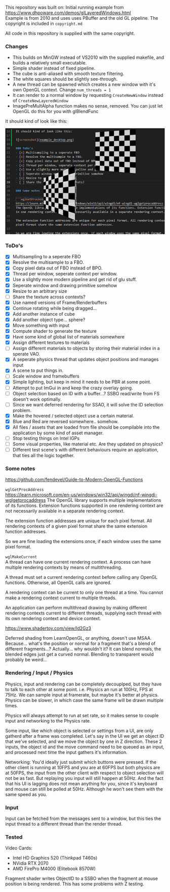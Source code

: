 This repository was built on:
Initial running example from https://www.dhpoware.com/demos/glLayeredWindows.html<br>
Example is from 2010 and uses uses PBuffer and the old GL pipeline.
The copyright is included in `copyright.md`

All code in this repository is supplied with the same copyright.

### Changes
- This builds on MinGW instead of VS2010 with the supplied makefile, and builds a relatively small executable.
- Simple shader instead of fixed pipeline.
- The cube is anti-aliased with smooth texture filtering.
- The white squares should be slightly see-through.
- A new thread can be spawned which creates a new window with it's own OpenGL context. Change `num_threads = 1`
- It can render to a normal window by requesting `CreateNewWindow` instead of `CreateNewLayeredWindow`
- ImagePreMultAlpha function makes no sense, removed. You can just let OpenGL do this for you with glBlendFunc

It should kind of look like this:

![screenshot](example_desktop.png)

### ToDo's
- [x] Multisampling to a seperate FBO
- [x] Resolve the multisample to a FBO.
- [x] Copy pixel data out of FBO instead of BPO.
- [x] Thread per window, seperate context per window.
- [x] Use a slightly more modern pipeline and get rid of glu stuff.
- [x] Seperate window and drawing primitive somehow
- [x] Resize to an arbitrary size
- [ ] Share the texture across contexts?
- [x] Use named versions of Frame/Renderbuffers
- [x] Continue rotating while being dragged...
- [x] Add another instance of cube
- [x] Add another object type... sphere?
- [x] Move something with input
- [x] Compute shader to generate the texture
- [x] Have some kind of global list of materials somewhere
- [x] Assign different textures to materials
- [ ] Assign different materials to objects by storing their material index in a sperate VAO.
- [x] A seperate physics thread that updates object positions and manages input
- [x] A scene to put things in.
- [ ] Scale window and framebuffers
- [x] Simple lighting, but keep in mind it needs to be PBR at some point.
- [ ] Attempt to put ImGui in and keep the crazy overlay going.
- [ ] Object selection based on ID with a buffer...? SSBO read/write from FS doesn't work optimally.
- [ ] Since we want deferred rendering for SSAO, it will solve the ID selection problem.
- [x] Make the hovered / selected object use a certain material.
- [x] Blue and Red are reversed somewhere.. somehow.
- [x] All files / assets that are loaded from file should be compilable into the application by some kind of asset manager.
- [ ] Stop testing things on Intel IGPs
- [ ] Some visual properties, like material etc. Are they updated on phsysics?
- [ ] Different test scene's with different behaviours require an application, that ties all the logic together.

### Some notes

https://github.com/fendevel/Guide-to-Modern-OpenGL-Functions

```wglGetProcAddress```<br>
https://learn.microsoft.com/en-us/windows/win32/api/wingdi/nf-wingdi-wglgetprocaddress
The OpenGL library supports multiple implementations of its functions. Extension functions supported in one rendering context are not necessarily available in a separate rendering context.

The extension function addresses are unique for each pixel format. All rendering contexts of a given pixel format share the same extension function addresses.

So we are fine loading the extensions once, if each window uses the same pixel format.

```wglMakeCurrent```<br>
A thread can have one current rendering context. A process can have multiple rendering contexts by means of multithreading.

A thread must set a current rendering context before calling any OpenGL functions. Otherwise, all OpenGL calls are ignored.

A rendering context can be current to only one thread at a time. You cannot make a rendering context current to multiple threads.

An application can perform multithread drawing by making different rendering contexts current to different threads, supplying each thread with its own rendering context and device context.

https://www.shadertoy.com/view/ld2Gz3


Deferred shading from LearnOpenGL, or anything, doesn't use MSAA. Because... what's the position or normal for a fragment that's a blend of different fragments...? Actually... why wouldn't it? It can blend normals, the blended edges just get a curved normal. Blending to transparent would probably be weird...

### Rendering / Input / Physics

Physics, input and rendering can be completely decouplped, but they have to talk to each other at some point.
i.e. Physics an run at 100Hz, FPS at 75Hz. We can sample input at framerate, but maybe it's better at physics.
Physics can be slower, in which case the same frame will be drawn multiple times.

Physics will always attempt to run at set rate, so it makes sense to couple input and networking to the Physics rate.

Some input, like which object is selected or settings from a UI, are only gatherd after a frame was completed. Let's say in the UI we get an object ID that we've selected, and we move the object by one in Z direction. These 2 inputs, the object id and the move command need to be queued as an input, and processed next time the input gathers it's information.

Networking: You'd ideally just submit which buttons were pressed. If the other client is running at 10FPS and you are at 60FPS but both physics are at 50FPS, the input from the other client with respect to object selection will not be as fast. But replaying you input will still happen at 50Hz. And the fact that his UI is lagging does not mean anything for you, since it's keyboard and mouse can still be polled at 50Hz. Although he won't see them with the same speed as you.

### Input
Input can be fetched from the messages sent to a window, but this ties the input thread to a different thread than the render thread.

### Tested
Video Cards:
 - Intel HD Graphics 520 (Thinkpad T460s)
 - NVidia RTX 2070
 - AMD FirePro M4000 (Elitebook 8570W)

Fragment shader writes ObjectID to a SSBO when the fragment at mouse position is being rendered. This has some problems with Z testing.